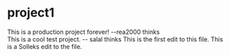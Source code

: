 project1
========

This is a production project forever! --rea2000 thinks  
This is a cool test project.  -- salal thinks
This is the first edit to this file.
This is a Solleks edit to the file.

